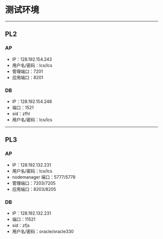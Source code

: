 # 测试环境

---

## PL2

### AP

* IP：128.192.154.243
* 用户名/密码：lcs/lcs
* 管理端口：7201
* 应用端口：8201

### DB

* IP：128.192.154.248
* 端口：1521
* sid：zfhl
* 用户名/密码：lcs/lcs

---

## PL3

### AP

* IP：128.192.132.231
* 用户名/密码：lcs/lcs
* nodemanager 端口：5777/5778
* 管理端口：7203/7205
* 应用端口：8203/8205

### DB

* IP：128.192.132.231
* 端口：11521
* sid：zfjs
* 用户名/密码：oracle/oracle330



